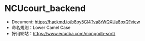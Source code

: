 # NCUcourt_backend
- Document: https://hackmd.io/b8py5Gl4Tva8rWQXUa8pxQ?view
- 命名規則：Lower Camel Case
- 好用網站：https://www.educba.com/mongodb-sort/
